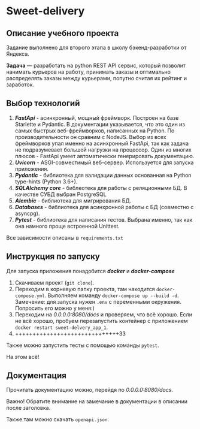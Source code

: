 # Sweet-delivery

## Описание учебного проекта
Задание выполнено для второго этапа в школу бэкенд-разработки от Яндекса.

**Задача** — разработать на python REST API сервис, который позволит нанимать курьеров на работу,
принимать заказы и оптимально распределять заказы между курьерами, попутно считая их рейтинг и заработок.

## Выбор технологий
1. **_FastApi_** - асинхронный, мощный фреймворк. Построен на базе Starlette и Pydantic.
   В документации указывается, что это один из самых быстрых веб-фреймворков, написанных на Python.
   По производительности он сравним с NodeJS.
   Выбор из всех фреймворков упал именно на асинхронный FastApi,
   так как задача не подразумевает большой нагрузки на процессор.
   Один из многих плюсов - FastApi умеет автоматически генерировать документацию.
2. **_Uvicorn_** - ASGI-совместимый веб-сервер. Используется для запуска приложения.
3. **_Pydantic_** - библиотека для валидации данных основанная на Python type-hints (Python 3.6+).
4. **_SQLAlchemy core_** - библеотека для работы с реляционными БД. В качестве СУБД выбран PostgreSQL
5. **_Alembic_** - библиотека для мигрирования БД.
6. **_Databases_** - библиотека для асинхронной работы с БД (совместно с asyncpg).
7. **_Pytest_** - библиотека для написания тестов. Выбрана именно, так как она намного проще встроенной Unittest.

Все зависимости описаны в `requirements.txt`

## Инструкция по запуску
Для запуска приложения понадобится **_docker_** и **_docker-compose_**
1. Скачиваем проект (`git clone`).
2. Переходим в корневую папку проекта, там находится `docker-compose.yml`.
Выполняем команду `docker-compose up --build -d`. Замечение: для запуска нужен `.env` с переменными окружения. Попросить его можно у меня:)
3. Переходим на _0.0.0.0:8080/docs_ и проверяем, что всё хорошо. Если не всё хорошо, пробуем перезапустить контейнер с приложением `docker restart sweet-delvery_app_1`.
4. ++++++++++++++++++++++++++++++33

Также можно запустить тесты с помощью команды `pytest`.

На этом всё!

## Документация
Прочитать документацию можно, перейдя по _0.0.0.0:8080/docs_.

Важно! Обратите внимание на замечание в документации в описании после заголовка.

Также там можно скачать `openapi.json`.
